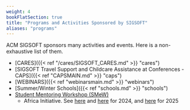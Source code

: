 ```yaml
---
weight: 4
bookFlatSection: true
title: "Programs and Activities Sponsored by SIGSOFT"
aliases: "programs"
---
```


ACM SIGSOFT sponsors many activities and events.
Here is a non-exhaustive list of them.

- [CARES]({{< ref "/cares/SIGSOFT_CARES.md" >}} "cares")
- [SIGSOFT Travel Support and Childcare Assistance at Conferences - CAPS]({{< ref "CAPSMAIN.md" >}} "caps")
- [WEBINARS]({{< ref "webinarsmain.md" >}} "webinars")
- [Summer/Winter Schools]({{< ref "schools.md" >}} "schools")
- [Student Mentoring Workshop (SMeW)](https://conf.researchr.org/track/icse-2025/icse-2025-smew---student-mentoring-workshop#About)
  - Africa Initiative. See [here](https://yixue-zhao.medium.com/from-zero-to-one-lessons-learned-on-bringing-african-students-to-international-conferences-74623059c4d4) and [here](https://conf.researchr.org/track/icse-2024/icse-2024-smew---student-mentoring-workshop) for 2024, and [here](https://conf.researchr.org/track/icse-2025/icse-2025-smew---student-mentoring-workshop#Call-for-Mentors) for 2025
